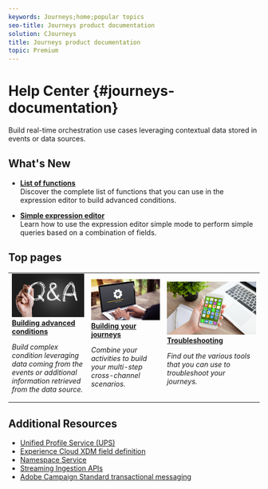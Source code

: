 ```yaml
---
keywords: Journeys;home;popular topics
seo-title: Journeys product documentation
solution: CJourneys
title: Journeys product documentation
topic: Premium
---
```


# Help Center {#journeys-documentation}

Build real-time orchestration use cases leveraging contextual data stored in events or data sources.

## What's New

* **[List of functions](using/expressionfunctions.md)**<br/>
Discover the complete list of functions that you can use in the expression editor to build advanced conditions.

* **[Simple expression editor](using/journeyorchestration.md#concept_ksq_2rt_52b/section_e2n_pft_dgb)**<br/>
Learn how to use the expression editor simple mode to perform simple queries based on a combination of fields.

## Top pages

<table>
<tr>
  <td>
    <a href="using/expressionadvanced.md">
      <img alt="expression" src="using/assets/FAQ.png"/>
    </a>
    <div>
      <a href="using/expressionadvanced.md">
    <strong>Building advanced conditions</strong>
    </a>
    </div>
    <p>
    <em>Build complex condition leveraging data coming from the events or additional information retrieved from the data source.</em>
    <p>
  </td>
   <td>
    <a href="using/journey.md">
      <img alt="journey" src="using/assets/upgrade.png" />
    </a>
    <div>
      <a href="using/journey.md">
    <strong>Building your journeys</strong>
    </a>
    </div>
    <p>
    <em>Combine your activities to build your multi-step cross-channel scenarios.</em>
    <p>
  </td>
  <td>
    <a href="using/troubleshooting.md">
       <img alt="troubleshooting" src="using/assets/push.png" />
    </a>
    <div>
       <a href="using/troubleshooting.md">
    <strong>Troubleshooting</strong>
    </a>
    </div>
    <p>
    <em>Find out the various tools that you can use to troubleshoot your journeys.</em>
    <p>
  </td>
</tr>
</table>

## Additional Resources

* [Unified Profile Service (UPS)](https://www.adobe.io/apis/cloudplatform/dataservices/profile-identity-segmentation/profile-identity-segmentation-services.html#!api-specification/markdown/narrative/technical_overview/unified_profile_architectural_overview/unified_profile_architectural_overview.md)
* [Experience Cloud XDM field definition](https://www.adobe.io/apis/cloudplatform/dataservices/xdm.html)
* [Namespace Service](https://www.adobe.io/apis/cloudplatform/dataservices/profile-identity-segmentation/profile-identity-segmentation-services.html#!api-specification/markdown/narrative/technical_overview/identity_namespace_overview/identity_namespace_overview.md)
* [Streaming Ingestion APIs](https://www.adobe.io/apis/cloudplatform/dataservices/data-ingestion/data-ingestion-services.html#!api-specification/markdown/narrative/technical_overview/streaming_ingest/getting_started_with_platform_streaming_ingestion.md)
* [Adobe Campaign Standard transactional messaging](https://docs.adobe.com/content/help/en/campaign-standard/using/communication-channels/transactional-messaging/about-transactional-messaging.html)
